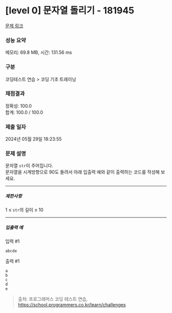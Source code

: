 # [level 0] 문자열 돌리기 - 181945 

[문제 링크](https://school.programmers.co.kr/learn/courses/30/lessons/181945) 

### 성능 요약

메모리: 69.8 MB, 시간: 131.56 ms

### 구분

코딩테스트 연습 > 코딩 기초 트레이닝

### 채점결과

정확성: 100.0<br/>합계: 100.0 / 100.0

### 제출 일자

2024년 05월 29일 18:23:55

### 문제 설명

<p>문자열 <code>str</code>이 주어집니다.<br>
문자열을 시계방향으로 90도 돌려서 아래 입출력 예와 같이 출력하는 코드를 작성해 보세요.</p>

<hr>

<h5>제한사항</h5>

<p>1 ≤ <code>str</code>의 길이 ≤ 10</p>

<hr>

<h5>입출력 예</h5>

<p>입력 #1</p>
<div class="highlight"><pre class="codehilite"><code>abcde
</code></pre></div>
<p>출력 #1</p>
<div class="highlight"><pre class="codehilite"><code>a
b
c
d
e
</code></pre></div>

> 출처: 프로그래머스 코딩 테스트 연습, https://school.programmers.co.kr/learn/challenges